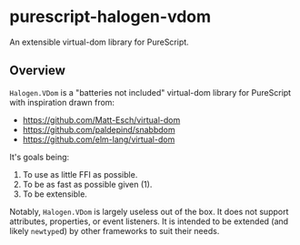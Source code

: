 # purescript-halogen-vdom

An extensible virtual-dom library for PureScript.

## Overview

`Halogen.VDom` is a "batteries not included" virtual-dom library for PureScript
with inspiration drawn from:

* https://github.com/Matt-Esch/virtual-dom
* https://github.com/paldepind/snabbdom
* https://github.com/elm-lang/virtual-dom

It's goals being:

1. To use as little FFI as possible.
2. To be as fast as possible given (1).
3. To be extensible.

Notably, `Halogen.VDom` is largely useless out of the box. It does not support
attributes, properties, or event listeners. It is intended to be extended
(and likely `newtype`d) by other frameworks to suit their needs.
